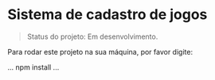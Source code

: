 <h1>Sistema de cadastro de jogos</h1>

> Status do projeto: Em desenvolvimento.

Para rodar este projeto na sua máquina, por favor digite:

...
npm install
...
